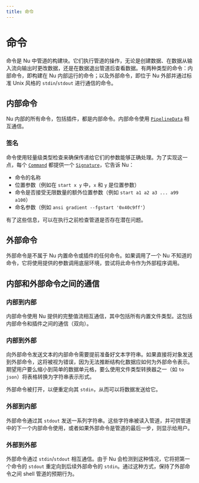 ```yaml
---
title: 命令
---
```


# 命令

命令是 Nu 中管道的构建块。它们执行管道的操作，无论是创建数据、在数据从输入流向输出时更改数据，还是在数据退出管道后查看数据。有两种类型的命令：内部命令，即构建在 Nu 内部运行的命令；以及外部命令，即位于 Nu 外部并通过标准 Unix 风格的 `stdin`/`stdout` 进行通信的命令。

## 内部命令

Nu 内部的所有命令，包括插件，都是内部命令。内部命令使用 [`PipelineData`](https://docs.rs/nu-protocol/latest/nu_protocol/enum.PipelineData.html) 相互通信。

### 签名

命令使用轻量级类型检查来确保传递给它们的参数能够正确处理。为了实现这一点，每个 [`Command`](https://docs.rs/nu-protocol/latest/nu_protocol/engine/trait.Command.html) 都提供一个 [`Signature`](https://docs.rs/nu-protocol/latest/nu_protocol/struct.Signature.html)，它告诉 Nu：

- 命令的名称
- 位置参数（例如在 `start x y` 中，`x` 和 `y` 是位置参数）
- 命令是否接受无限数量的额外位置参数（例如 `start a1 a2 a3 ... a99 a100`）
- 命名参数（例如 `ansi gradient --fgstart '0x40c9ff'`）

有了这些信息，可以在执行之前检查管道是否存在潜在问题。

## 外部命令

外部命令是不属于 Nu 内置命令或插件的任何命令。如果调用了一个 Nu 不知道的命令，它将使用提供的参数调用底层环境，尝试将此命令作为外部程序调用。

## 内部和外部命令之间的通信

### 内部到内部

内部命令使用 Nu 提供的完整值流相互通信，其中包括所有内置文件类型。这包括内部命令和插件之间的通信（双向）。

### 内部到外部

向外部命令发送文本的内部命令需要提前准备好文本字符串。如果直接将对象发送到外部命令，这将被视为错误，因为无法推断结构化数据应如何为外部命令表示。期望用户要么缩小到简单的数据单元格，要么使用文件类型转换器之一（如 `to json`）将表格转换为字符串表示形式。

外部命令被打开，以便重定向其 `stdin`，从而可以将数据发送给它。

### 外部到内部

外部命令通过其 `stdout` 发送一系列字符串。这些字符串被读入管道，并可供管道中的下一个内部命令使用，或者如果外部命令是管道的最后一步，则显示给用户。

### 外部到外部

外部命令通过 `stdin`/`stdout` 相互通信。由于 Nu 会检测到这种情况，它将把第一个命令的 `stdout` 重定向到后续外部命令的 `stdin`。通过这种方式，保持了外部命令之间 shell 管道的预期行为。
